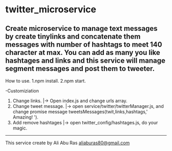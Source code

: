 # twitter_microservice
Create microservice to manage text messages by create tinylinks and concatenate them messages with number of hashtags to meet 140 character at max.
You can add as many you like hashtages and links and this service will manage segment messages and post them to tweeter.
---------------------------------------------------------------------------------------------------------------------------------
How to use.
  1.npm install.
  2.npm start.


-Customiziation 
  1. Change links. 
    |-> Open index.js and change urls array.
  2. Change tweet message.
     |-> open service/twitter/twitterManager.js, and change promise message  tweetsMessages(twit,links,hashtags,' Amazing! ').
  3. Add remove hashtages
     |-> open twitter_config/hashtages.js, do your magic.
---------------------------------------------------------------------------------------------------------------------------------
This service create by Ali Abu Ras
aliaburas80@gmail.com
